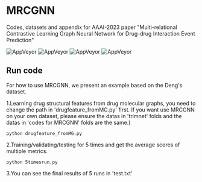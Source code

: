 # MRCGNN
Codes, datasets and appendix for AAAI-2023 paper "Multi-relational Contrastive Learning Graph Neural Network for Drug-drug Interaction Event Prediction"


![AppVeyor](https://img.shields.io/badge/python-3.7.10-blue)
![AppVeyor](https://img.shields.io/badge/numpy-1.18.5-red)
![AppVeyor](https://img.shields.io/badge/pytorch-1.7.1-brightgreen)
![AppVeyor](https://img.shields.io/badge/torch--geometric-2.0.0-orange)

## Run code
For how to use MRCGNN, we present an example based on the Deng's dataset.

1.Learning drug structural features from drug molecular graphs, you need to change the path in 'drugfeature_fromMG.py' first. If you want use MRCGNN on your own dataset, please ensure the datas in 'trimnet' folds and the datas in 'codes for MRCGNN' folds are the same.)

```
python drugfeature_fromMG.py
```

2.Training/validating/testing for 5 times and get the average scores of multiple metrics.
```
python 5timesrun.py
```

3.You can see the final results of 5 runs in 'test.txt'

